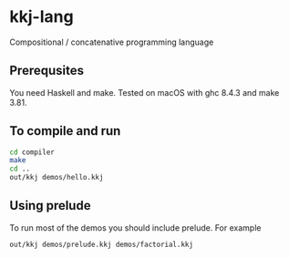 # kkj-lang

Compositional / concatenative programming language

## Prerequsites

You need Haskell and make. Tested on macOS with ghc 8.4.3 and make 3.81. 

## To compile and run

```bash
cd compiler
make
cd ..
out/kkj demos/hello.kkj
```

## Using prelude

To run most of the demos you should include prelude. For example

```bash
out/kkj demos/prelude.kkj demos/factorial.kkj
```
